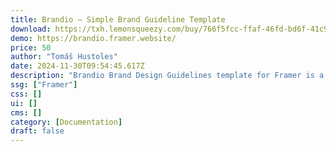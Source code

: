 ```yaml
---
title: Brandio — Simple Brand Guideline Template
download: https://txh.lemonsqueezy.com/buy/766f5fcc-ffaf-46fd-bd6f-41c93567a5e3
demo: https://brandio.framer.website/
price: 50
author: "Tomáš Hustoles"
date: 2024-11-30T09:54:45.617Z
description: "Brandio Brand Design Guidelines template for Framer is a minimalist and stylish web resource that summarises all the crucial information about your brand. Fill in your colors and go to lengthy details at every category."
ssg: ["Framer"]
css: []
ui: []
cms: []
category: [Documentation]
draft: false
---
```

